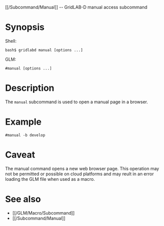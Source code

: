 [[/Subcommand/Manual]] -- GridLAB-D manual access subcommand

# Synopsis
Shell:
~~~
bash$ gridlabd manual [options ...]
~~~
GLM:
~~~
#manual [options ...]
~~~

# Description

The `manual` subcommand is used to open a manual page in a browser.

# Example
~~~
#manual -b develop
~~~

# Caveat

The manual command opens a new web browser page.  This operation may not be permitted or possible on cloud platforms and may reult in an error loading the GLM file when used as a macro.

# See also
* [[/GLM/Macro/Subcommand]]
* [[/Subcommand/Manual]]
